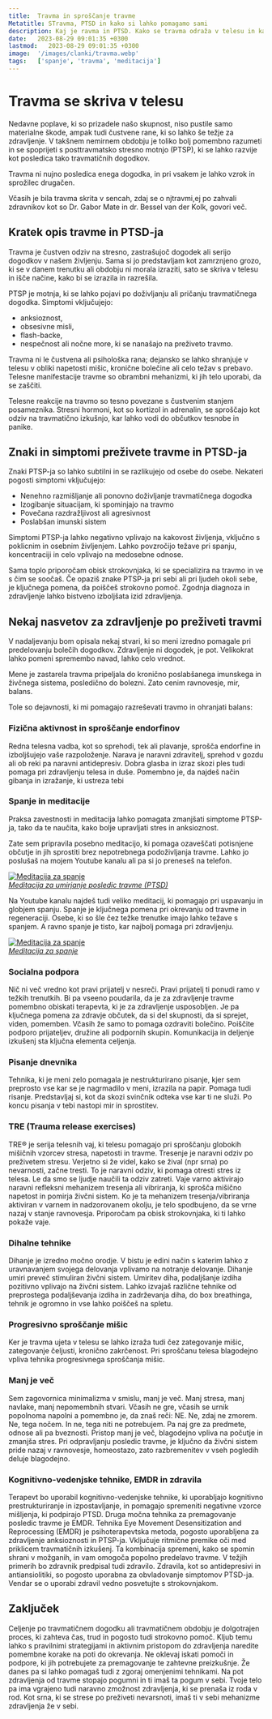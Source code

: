 ```yaml
---
title:  Travma in sproščanje travme
Metatitle: STravma, PTSD in kako si lahko pomagamo sami
description: Kaj je ravma in PTSD. Kako se travma odraža v telesu in kako si lahko pomagamo, če sumimo, da imamo posledice travmatičnega dogodka ali serijo travmatičnih dogodkov
date:   2023-08-29 09:01:35 +0300
lastmod:   2023-08-29 09:01:35 +0300
image:  '/images/clanki/travma.webp'
tags:   ['spanje', 'travma', 'meditacija']
---
```



# Travma se skriva v telesu 

Nedavne poplave, ki so prizadele našo skupnost, niso pustile samo materialne škode, ampak tudi čustvene rane, ki so lahko še težje za zdravljenje. V takšnem nemirnem obdobju je toliko bolj pomembno razumeti in se spoprijeti s posttravmatsko stresno motnjo (PTSP), ki se lahko razvije kot posledica tako travmatičnih dogodkov.

Travma ni nujno posledica enega dogodka, in pri vsakem je lahko vzrok in sprožilec drugačen.

Včasih je bila travma skrita v sencah, zdaj se o njtravmi,ej po zahvali zdravnikov kot so Dr. Gabor Mate in dr. Bessel van der Kolk, govori več.


## Kratek opis travme in PTSD-ja
Travma je čustven odziv na stresno, zastrašujoč dogodek ali serijo dogodkov v našem življenju. Sama si jo predstavljam kot zamrznjeno grozo, ki se v danem trenutku ali obdobju ni morala izraziti, sato se skriva v telesu in išče načine, kako bi se izrazila in razrešila.

PTSP je motnja, ki se lahko pojavi po doživljanju ali pričanju travmatičnega dogodka. Simptomi vključujejo:
- anksioznost, 
- obsesivne misli,
- flash-backe,
- nespečnost ali nočne more, ki se nanašajo na preživeto travmo.

Travma ni le čustvena ali psihološka rana; dejansko se lahko shranjuje v telesu v obliki napetosti mišic, kronične bolečine ali celo težav s prebavo. Telesne manifestacije travme so obrambni mehanizmi, ki jih telo uporabi, da se zaščiti.

Telesne reakcije na travmo so tesno povezane s čustvenim stanjem posameznika. Stresni hormoni, kot so kortizol in adrenalin, se sproščajo kot odziv na travmatično izkušnjo, kar lahko vodi do občutkov tesnobe in panike.

## Znaki in simptomi preživete travme in PTSD-ja

Znaki PTSP-ja so lahko subtilni in se razlikujejo od osebe do osebe. Nekateri pogosti simptomi vključujejo:

- Nenehno razmišljanje ali ponovno doživljanje travmatičnega dogodka
- Izogibanje situacijam, ki spominjajo na travmo
- Povečana razdražljivost ali agresivnost
- Poslabšan imunski sistem

Simptomi PTSP-ja lahko negativno vplivajo na kakovost življenja, vključno s poklicnim in osebnim življenjem. Lahko povzročijo težave pri spanju, koncentraciji in celo vplivajo na medosebne odnose.

Sama toplo priporočam obisk strokovnjaka, ki se specializira na travmo in ve s čim se soočaš.
Če opaziš znake PTSP-ja pri sebi ali pri ljudeh okoli sebe, je ključnega pomena, da poiščeš strokovno pomoč. Zgodnja diagnoza in zdravljenje lahko bistveno izboljšata izid zdravljenja.



## Nekaj nasvetov za zdravljenje po preživeti travmi
V nadaljevanju bom opisala nekaj stvari, ki so meni izredno pomagale pri predelovanju bolečih dogodkov. Zdravljenje ni dogodek, je pot. Velikokrat lahko pomeni spremembo navad, lahko celo vrednot. 

Mene je zastarela travma pripeljala do kronično poslabšanega imunskega in živčnega sistema, posledično do bolezni. Zato cenim ravnovesje, mir, balans.

Tole so dejavnosti, ki mi pomagajo razreševati travmo in ohranjati balans:



### Fizična aktivnost in sproščanje endorfinov
Redna telesna vadba, kot so sprehodi, tek ali plavanje, sprošča endorfine in izboljšujejo vaše razpoloženje. Narava je naravni zdravitelj, sprehod v gozdu ali ob reki pa naravni antidepresiv. Dobra glasba in izraz skozi ples tudi pomaga pri zdravljenju telesa in duše. Pomembno je, da najdeš način gibanja in izražanje, ki ustreza tebi

### Spanje in meditacije
Praksa zavestnosti in meditacija lahko pomagata zmanjšati simptome PTSP-ja, tako da te naučita, kako bolje upravljati stres in anksioznost.

Zate sem pripravila posebno meditacijo, ki pomaga ozaveščati potisnjene občutje in jih sprostiti brez nepotrebnega podoživljanja travme. Lahko jo poslušaš na mojem Youtube kanalu ali pa si jo preneseš na telefon.

<div class="gallery-box">
  <div class="gallery">
    <a href="https://youtu.be/llH7Zcard7U"><img alt="Meditacija za spanje" src="/images/clanki/meditacija-za-lajsanje-travme-yt.webp"><a>
  </div>
  <em><a href="https://youtu.be/llH7Zcard7U">Meditacija za umirjanje posledic travme (PTSD)</a></em>
</div>

Na Youtube kanalu najdeš tudi veliko meditacij, ki pomagajo pri uspavanju in globjem spanju. Spanje je ključnega pomena pri okrevanju od travme in regeneraciji. Osebe, ki so šle čez težke trenutke imajo lahko težave s spanjem. A ravno spanje je tisto, kar najbolj pomaga pri zdravljenju. 

<div class="gallery-box">
  <div class="gallery">
    <a href="https://youtu.be/7i2bf9Ditrs"><img alt="Meditacija za spanje" src="/images/clanki/meditacija-za-spanje-yt.webp"><a>
  </div>
  <em><a href="https://youtu.be/7i2bf9Ditrs">Meditacija za spanje</a></em>
</div>


### Socialna podpora
Nič ni več vredno kot pravi prijatelj v nesreči. Pravi prijatelj ti ponudi ramo v težkih trenutkih. Bi pa vseeno poudarila, da je za zdravljenje travme pomembno obiskati terapevta, ki je za zdravljenje usposobljen. 
Je pa ključnega pomena za zdravje občutek, da si del skupnosti, da si sprejet, viden, pomemben. Včasih že samo to pomaga ozdraviti bolečino.
Poiščite podporo prijateljev, družine ali podpornih skupin. Komunikacija in deljenje izkušenj sta ključna elementa celjenja.


### Pisanje dnevnika
Tehnika, ki je meni zelo pomagala je nestrukturirano pisanje, kjer sem preprosto vse kar se je nagrmadilo v meni, izrazila na papir. Pomaga tudi risanje. Predstavljaj si, kot da skozi svinčnik odteka vse kar ti ne služi. Po koncu pisanja v tebi nastopi mir in sprostitev. 

### TRE (Trauma release exercises)
TRE® je serija telesnih vaj, ki telesu pomagajo pri sproščanju globokih mišičnih vzorcev stresa, napetosti in travme. Tresenje je naravni odziv po preživetem stresu. Verjetno si že videl, kako se žival (npr srna) po nevarnosti, začne tresti. To je naravni odziv, ki pomaga otresti stres iz telesa. Le da smo se ljudje naučili ta odziv zatreti. Vaje varno aktivirajo naravni refleksni mehanizem tresenja ali vibriranja, ki sprošča mišično napetost in pomirja živčni sistem. Ko je ta mehanizem tresenja/vibriranja aktiviran v varnem in nadzorovanem okolju, je telo spodbujeno, da se vrne nazaj v stanje ravnovesja. Priporočam pa obisk strokovnjaka, ki ti lahko pokaže vaje.

### Dihalne tehnike
Dihanje je izredno močno orodje. V bistu je edini način s katerim lahko z uravnavanjem svojega delovanja vplivamo na notranje delovanje. Dihanje umiri preveč stimuliran živčni sistem. Umiritev diha, podaljšanje izdiha pozitivno vplivajo na živčni sistem. Lahko izvajaš različne tehnike od preprostega podaljševanja izdiha in zadrževanja diha, do box breathinga, tehnik je ogromno in vse lahko poiščeš na spletu.

### Progresivno sproščanje mišic
Ker je travma ujeta v telesu se lahko izraža tudi čez zategovanje mišic, zategovanje čeljusti, kronično zakrčenost. Pri sproščanu telesa blagodejno vpliva tehnika progresivnega sproščanja mišic. 

### Manj je več
Sem zagovornica minimalizma v smislu, manj je več. Manj stresa, manj navlake, manj nepomembnih stvari. Včasih ne gre, včasih se urnik popolnoma napolni a pomembno je, da znaš reči: NE. Ne, zdaj ne zmorem. Ne, tega nočem. In ne, tega niti ne potrebujem. Pa naj gre za predmete, odnose ali pa bveznosti. Pristop manj je več, blagodejno vpliva na počutje in zmanjša stres. Pri odpravljanju posledic travme, je ključno da živčni sistem pride nazaj v ravnovesje, homeostazo, zato razbremenitev v vseh pogledih deluje blagodejno.

### Kognitivno-vedenjske tehnike, EMDR in zdravila
Terapevt bo uporabil kognitivno-vedenjske tehnike, ki uporabljajo kognitivno prestrukturiranje in izpostavljanje, in pomagajo spremeniti negativne vzorce mišljenja, ki podpirajo PTSD.
Druga močna tehnika za premagovanje posledic travme je EMDR. Tehnika Eye Movement Desensitization and Reprocessing (EMDR) je psihoterapevtska metoda, pogosto uporabljena za zdravljenje anksioznosti in PTSP-ja. Vključuje ritmične premike oči med priklicem travmatičnih izkušenj. Ta kombinacija spremeni, kako se spomin shrani v možganih, in vam omogoča popolno predelavo travme.
V težjih primerih bo zdravnik predpisal tudi zdravilo. Zdravila, kot so antidepresivi in antiansiolitiki, so pogosto uporabna za obvladovanje simptomov PTSD-ja. Vendar se o uporabi zdravil vedno posvetujte s strokovnjakom.



## Zaključek
Celjenje po travmatičnem dogodku ali travmatičnem obdobju je dolgotrajen proces, ki zahteva čas, trud in pogosto tudi strokovno pomoč. Kljub temu lahko s pravilnimi strategijami in aktivnim pristopom do zdravljenja naredite pomembne korake na poti do okrevanja. Ne oklevaj iskati pomoči in podpore, ki jih potrebujete za premagovanje te zahtevne preizkušnje. Že danes pa si lahko pomagaš tudi z zgoraj omenjenimi tehnikami. Na pot zdravljenja od travme stopajo pogumni in ti imaš ta pogum v sebi. Tvoje telo pa ima vgrajeno tudi naravno zmožnost zdravljenja, ki se prenaša iz roda v rod. Kot srna, ki se strese po preživeti nevarsnoti, imaš ti v sebi mehanizme zdravljenja že v sebi.